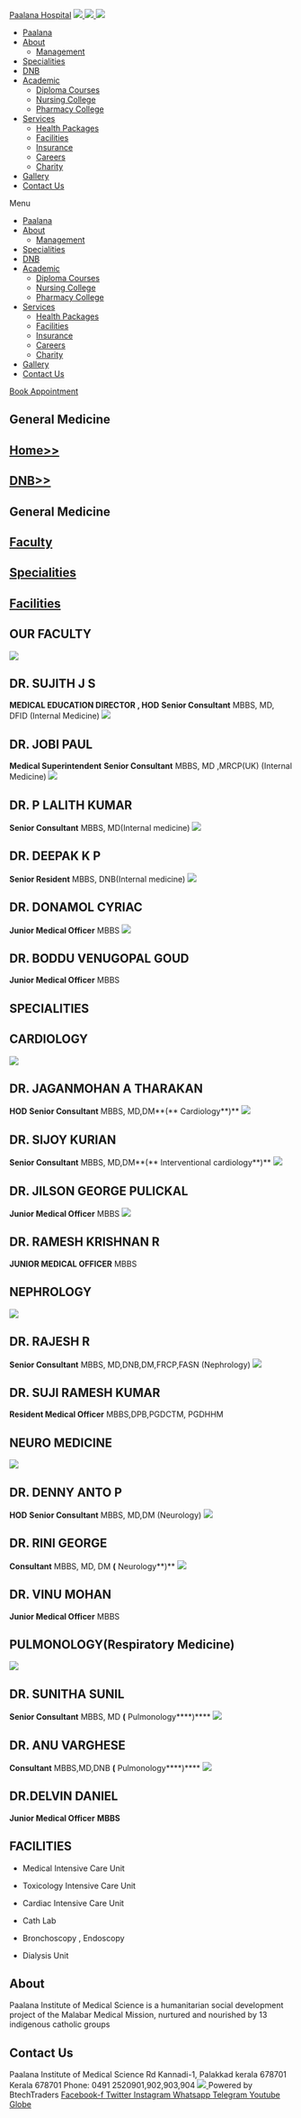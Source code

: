 [Paalana Hospital](https://paalana.in/dnb-general-medicine/<https:/paalana.in> "Paalana Hospital")
[ ![](https://paalana.in/wp-content/uploads/2022/08/Untitled-2.png) ](https://paalana.in/dnb-general-medicine/<https:/paalana.in/>)
[ ![](https://paalana.in/wp-content/uploads/2024/09/Group-883-1024x295.png) ](https://paalana.in/dnb-general-medicine/<https:/paalana.in/>)
![](https://paalana.in/wp-content/uploads/2024/09/164073682_3625173097592065_7499118900655108432_n-1-1.jpg)
  * [Paalana](https://paalana.in/dnb-general-medicine/<https:/paalana.in/>)
  * [About](https://paalana.in/dnb-general-medicine/<https:/paalana.in/about/>)
    * [Management](https://paalana.in/dnb-general-medicine/<https:/paalana.in/management/>)
  * [Specialities](https://paalana.in/dnb-general-medicine/<https:/paalana.in/specialities/>)
  * [DNB](https://paalana.in/dnb-general-medicine/<https:/paalana.in/diplomate-national-board-dnb/>)
  * [Academic](https://paalana.in/dnb-general-medicine/<#>)
    * [Diploma Courses](https://paalana.in/dnb-general-medicine/<https:/paalana.in/academic/>)
    * [Nursing College](https://paalana.in/dnb-general-medicine/<https:/sanjocollegeofnursing.org/>)
    * [Pharmacy College](https://paalana.in/dnb-general-medicine/<http:/www.sanjocps.com/>)
  * [Services](https://paalana.in/dnb-general-medicine/<#>)
    * [Health Packages](https://paalana.in/dnb-general-medicine/<https:/paalana.in/health-packages/>)
    * [Facilities](https://paalana.in/dnb-general-medicine/<https:/paalana.in/facilities/>)
    * [Insurance](https://paalana.in/dnb-general-medicine/<https:/paalana.in/insurance/>)
    * [Careers](https://paalana.in/dnb-general-medicine/<https:/paalana.in/careers/>)
    * [Charity](https://paalana.in/dnb-general-medicine/<https:/paalana.in/charity/>)
  * [Gallery](https://paalana.in/dnb-general-medicine/<https:/paalana.in/our-gallery/>)
  * [Contact Us](https://paalana.in/dnb-general-medicine/<https:/paalana.in/contact-us/>)


Menu
  * [Paalana](https://paalana.in/dnb-general-medicine/<https:/paalana.in/>)
  * [About](https://paalana.in/dnb-general-medicine/<https:/paalana.in/about/>)
    * [Management](https://paalana.in/dnb-general-medicine/<https:/paalana.in/management/>)
  * [Specialities](https://paalana.in/dnb-general-medicine/<https:/paalana.in/specialities/>)
  * [DNB](https://paalana.in/dnb-general-medicine/<https:/paalana.in/diplomate-national-board-dnb/>)
  * [Academic](https://paalana.in/dnb-general-medicine/<#>)
    * [Diploma Courses](https://paalana.in/dnb-general-medicine/<https:/paalana.in/academic/>)
    * [Nursing College](https://paalana.in/dnb-general-medicine/<https:/sanjocollegeofnursing.org/>)
    * [Pharmacy College](https://paalana.in/dnb-general-medicine/<http:/www.sanjocps.com/>)
  * [Services](https://paalana.in/dnb-general-medicine/<#>)
    * [Health Packages](https://paalana.in/dnb-general-medicine/<https:/paalana.in/health-packages/>)
    * [Facilities](https://paalana.in/dnb-general-medicine/<https:/paalana.in/facilities/>)
    * [Insurance](https://paalana.in/dnb-general-medicine/<https:/paalana.in/insurance/>)
    * [Careers](https://paalana.in/dnb-general-medicine/<https:/paalana.in/careers/>)
    * [Charity](https://paalana.in/dnb-general-medicine/<https:/paalana.in/charity/>)
  * [Gallery](https://paalana.in/dnb-general-medicine/<https:/paalana.in/our-gallery/>)
  * [Contact Us](https://paalana.in/dnb-general-medicine/<https:/paalana.in/contact-us/>)


[ Book Appointment ](https://paalana.in/dnb-general-medicine/<https:/bit.ly/pmchysan>)
## General Medicine
## [Home>>](https://paalana.in/dnb-general-medicine/<https:/paalana.in>)
## [DNB>>](https://paalana.in/dnb-general-medicine/<https:/paalana.in/diplomate-national-board-dnb/>)
## General Medicine
## [Faculty](https://paalana.in/dnb-general-medicine/<#docs>)
## [Specialities](https://paalana.in/dnb-general-medicine/<#pros>)
## [Facilities](https://paalana.in/dnb-general-medicine/<#facilities>)
## OUR FACULTY
![](https://paalana.in/wp-content/uploads/2024/06/doctor-placeholder-male.jpg)
## DR. SUJITH J S
**MEDICAL EDUCATION DIRECTOR , HOD**
**Senior Consultant**
MBBS, MD, DFID (Internal Medicine)
![](https://paalana.in/wp-content/uploads/2024/06/doctor-placeholder-male.jpg)
## DR. JOBI PAUL
**Medical Superintendent**
**Senior Consultant**
MBBS, MD ,MRCP(UK) (Internal Medicine)
![](https://paalana.in/wp-content/uploads/2024/06/doctor-placeholder-male.jpg)
## DR. P LALITH KUMAR 
**Senior Consultant**
MBBS, MD(Internal medicine)
![](https://paalana.in/wp-content/uploads/2024/06/doctor-placeholder-male.jpg)
## DR. DEEPAK K P
**Senior Resident**
MBBS, DNB(Internal medicine)
![](https://paalana.in/wp-content/uploads/2024/06/placeholder-doctor-f-320x320-square-9c4abe4ca005f6f527398a211de9d9fe-5edf159a13402.jpg)
## DR. DONAMOL CYRIAC
**Junior Medical Officer**
MBBS
![](https://paalana.in/wp-content/uploads/2024/06/doctor-placeholder-male.jpg)
## DR. BODDU VENUGOPAL GOUD
**Junior Medical Officer**
MBBS
## SPECIALITIES
## CARDIOLOGY
![](https://paalana.in/wp-content/uploads/2024/06/doctor-placeholder-male.jpg)
## DR. JAGANMOHAN A THARAKAN
**HOD**
**Senior Consultant**
MBBS, MD,DM**(** Cardiology**)**
![](https://paalana.in/wp-content/uploads/2024/06/doctor-placeholder-male.jpg)
## DR. SIJOY KURIAN 
**Senior Consultant**
MBBS, MD,DM**(** Interventional cardiology**)**
![](https://paalana.in/wp-content/uploads/2024/06/doctor-placeholder-male.jpg)
## DR. JILSON GEORGE PULICKAL
**Junior Medical Officer**
MBBS
![](https://paalana.in/wp-content/uploads/2024/06/doctor-placeholder-male.jpg)
## DR. RAMESH KRISHNAN R
**JUNIOR MEDICAL OFFICER**
MBBS
## NEPHROLOGY
![](https://paalana.in/wp-content/uploads/2024/06/doctor-placeholder-male.jpg)
## DR. RAJESH R 
**Senior Consultant**
MBBS, MD,DNB,DM,FRCP,FASN (Nephrology)
![](https://paalana.in/wp-content/uploads/2024/06/placeholder-doctor-f-320x320-square-9c4abe4ca005f6f527398a211de9d9fe-5edf159a13402.jpg)
## DR. SUJI RAMESH KUMAR
**Resident Medical Officer**
MBBS,DPB,PGDCTM, PGDHHM
## NEURO MEDICINE
![](https://paalana.in/wp-content/uploads/2024/06/doctor-placeholder-male.jpg)
## DR. DENNY ANTO P
**HOD**
**Senior Consultant**
MBBS, MD,DM (Neurology)
![](https://paalana.in/wp-content/uploads/2024/06/placeholder-doctor-f-320x320-square-9c4abe4ca005f6f527398a211de9d9fe-5edf159a13402.jpg)
## DR. RINI GEORGE
**Consultant**
MBBS, MD, DM **(** Neurology**)**
![](https://paalana.in/wp-content/uploads/2024/06/doctor-placeholder-male.jpg)
## DR. VINU MOHAN
**Junior Medical Officer**
MBBS
## PULMONOLOGY(Respiratory Medicine)
![](https://paalana.in/wp-content/uploads/2024/06/placeholder-doctor-f-320x320-square-9c4abe4ca005f6f527398a211de9d9fe-5edf159a13402.jpg)
## DR. SUNITHA SUNIL
**Senior Consultant**
MBBS, MD ****(**** Pulmonology****)****
![](https://paalana.in/wp-content/uploads/2024/06/placeholder-doctor-f-320x320-square-9c4abe4ca005f6f527398a211de9d9fe-5edf159a13402.jpg)
## DR. ANU VARGHESE 
**Consultant**
MBBS,MD,DNB ****(**** Pulmonology****)****
![](https://paalana.in/wp-content/uploads/2024/06/doctor-placeholder-male.jpg)
## DR.DELVIN DANIEL
**Junior Medical Officer**
**MBBS**
## FACILITIES
  * Medical Intensive Care Unit
  * Toxicology Intensive Care Unit
  * Cardiac Intensive Care Unit


  * Cath Lab
  * Bronchoscopy , Endoscopy
  * Dialysis Unit 


## About
Paalana Institute of Medical Science is a humanitarian social development project of the Malabar Medical Mission, nurtured and nourished by 13 indigenous catholic groups 
## Contact Us
Paalana Institute of Medical Science Rd
Kannadi-1, Palakkad kerala 678701
Kerala 678701
Phone: 0491 2520901,902,903,904
[ ](https://paalana.in/dnb-general-medicine/<https:/www.facebook.com/paalana.pims>) [ ](https://paalana.in/dnb-general-medicine/<https:/www.instagram.com/paalana_hospital/>) [ ](https://paalana.in/dnb-general-medicine/<https:/www.youtube.com/@paalanainstituteofmedicals9226>)
[ ![](https://paalana.in/wp-content/uploads/2024/09/Group-884.png) ](https://paalana.in/dnb-general-medicine/<https:/paalana.in/>)
Powered by BtechTraders
[ Facebook-f ](https://paalana.in/dnb-general-medicine/<https:/www.facebook.com/btechtraderspage/>) [ Twitter ](https://paalana.in/dnb-general-medicine/<https:/twitter.com/BtechTraders>) [ Instagram ](https://paalana.in/dnb-general-medicine/<https:/www.instagram.com/btech_traders/>) [ Whatsapp ](https://paalana.in/dnb-general-medicine/<https:wa.me/+919447090274>) [ Telegram ](https://paalana.in/dnb-general-medicine/<https:/t.me/stockexTrading>) [ Youtube ](https://paalana.in/dnb-general-medicine/<https:/www.youtube.com/c/Btechtraders>) [ Globe ](https://paalana.in/dnb-general-medicine/<https:/btechtraders.com/>)
